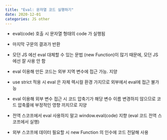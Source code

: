 ```yaml
---
title: "Eval: 문자열 코드 실행하기"
date: 2020-12-01
categories: JS other
---
```


- eval(code) 호출 시 문자열 형태의 code 가 실행됨

- 마지막 구문의 결과가 반환

- 모던 JS 에선 eval 대체할 수 있는 문법 (new Function)이 많기 때문에, 모던 JS에선 잘 사용 안 함

- eval 이용해 만든 코드는 외부 지역 변수에 접근 가능. 지양

- use strict 적용 시 eval 은 자체 렉시컬 환경 가지므로 외부에서 eval에 접근 불가능

- eval 이용해 외부 변수 접근 시 코드 압축기가 해당 변수 이름 변경하지 않으므로 코드 압축률에 부정적인 영향 끼치므로 지양

- 전역 스코프에서 eval 사용하지 말고 window.eval(code) 지향 (eval 코드 전역 스코프에서 실행)

- 외부 스코프에 데이터 필요할 시 new Function 의 인수에 코드 전달해 사용
